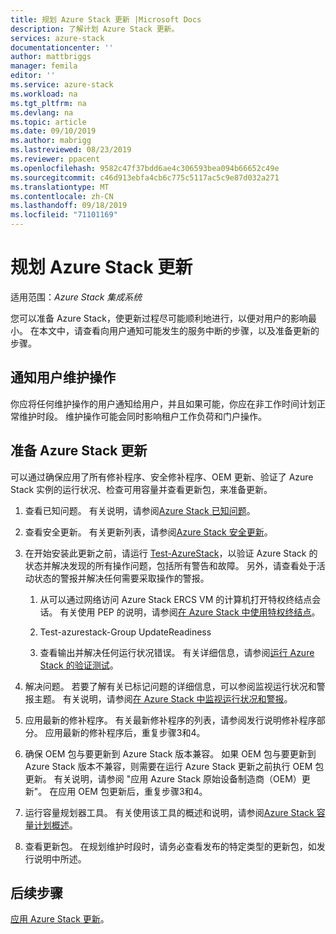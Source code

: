 ```yaml
---
title: 规划 Azure Stack 更新 |Microsoft Docs
description: 了解计划 Azure Stack 更新。
services: azure-stack
documentationcenter: ''
author: mattbriggs
manager: femila
editor: ''
ms.service: azure-stack
ms.workload: na
ms.tgt_pltfrm: na
ms.devlang: na
ms.topic: article
ms.date: 09/10/2019
ms.author: mabrigg
ms.lastreviewed: 08/23/2019
ms.reviewer: ppacent
ms.openlocfilehash: 9582c47f37bdd6ae4c306593bea094b66652c49e
ms.sourcegitcommit: c46d913ebfa4cb6c775c5117ac5c9e87d032a271
ms.translationtype: MT
ms.contentlocale: zh-CN
ms.lasthandoff: 09/18/2019
ms.locfileid: "71101169"
---
```

# <a name="plan-for-an-azure-stack-update"></a>规划 Azure Stack 更新

适用范围：*Azure Stack 集成系统*

您可以准备 Azure Stack，使更新过程尽可能顺利地进行，以便对用户的影响最小。 在本文中，请查看向用户通知可能发生的服务中断的步骤，以及准备更新的步骤。

## <a name="notify-your-users-of-maintenance-operations"></a>通知用户维护操作

你应将任何维护操作的用户通知给用户，并且如果可能，你应在非工作时间计划正常维护时段。 维护操作可能会同时影响租户工作负荷和门户操作。

## <a name="prepare-for-an-azure-stack-update"></a>准备 Azure Stack 更新

可以通过确保应用了所有修补程序、安全修补程序、OEM 更新、验证了 Azure Stack 实例的运行状况、检查可用容量并查看更新包，来准备更新。

1. 查看已知问题。 有关说明，请参阅[Azure Stack 已知问题](https://docs.microsoft.com/azure-stack/operator/release-notes.md)。

2. 查看安全更新。 有关更新列表，请参阅[Azure Stack 安全更新](https://docs.microsoft.com/azure-stack/operator/release-notes-security-updates.md)。

3. 在开始安装此更新之前，请运行 [Test-AzureStack](https://docs.microsoft.com/azure-stack/operator/azure-stack-diagnostic-test)，以验证 Azure Stack 的状态并解决发现的所有操作问题，包括所有警告和故障。 另外，请查看处于活动状态的警报并解决任何需要采取操作的警报。

    1. 从可以通过网络访问 Azure Stack ERCS VM 的计算机打开特权终结点会话。 有关使用 PEP 的说明，请参阅[在 Azure Stack 中使用特权终结点](https://docs.microsoft.com/azure-stack/operator/azure-stack-privileged-endpoint)。

    2. Test-azurestack-Group UpdateReadiness

    3. 查看输出并解决任何运行状况错误。 有关详细信息，请参阅[运行 Azure Stack 的验证测试](https://docs.microsoft.com/azure-stack/operator/azure-stack-diagnostic-test)。

4. 解决问题。 若要了解有关已标记问题的详细信息，可以参阅监视运行状况和警报主题。 有关说明，请参阅[在 Azure Stack 中监视运行状况和警报](https://docs.microsoft.com/azure-stack/operator/azure-stack-monitor-health)。

5. 应用最新的修补程序。 有关最新修补程序的列表，请参阅发行说明修补程序部分。 应用最新的修补程序后，重复步骤3和4。

6. 确保 OEM 包与要更新到 Azure Stack 版本兼容。 如果 OEM 包与要更新到 Azure Stack 版本不兼容，则需要在运行 Azure Stack 更新之前执行 OEM 包更新。 有关说明，请参阅 "应用 Azure Stack 原始设备制造商（OEM）更新"。 在应用 OEM 包更新后，重复步骤3和4。

7. 运行容量规划器工具。 有关使用该工具的概述和说明，请参阅[Azure Stack 容量计划概述](https://docs.microsoft.com/azure-stack/operator/azure-stack-capacity-planning-overview)。

8. 查看更新包。 在规划维护时段时，请务必查看发布的特定类型的更新包，如发行说明中所述。

## <a name="next-steps"></a>后续步骤

[应用 Azure Stack 更新](azure-stack-apply-updates.md)。
